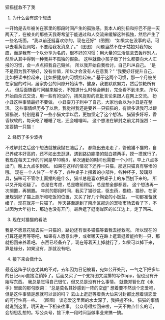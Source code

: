 猫猫拯救不了我

1. 为什么会有这个想法

一开始是去年被关在家里的那段时间产生的孤独感。我本人的别扭和拧巴不是一天两天了，在被关的那些天我寄希望于能通过和人交流来缓解这种孤独，然后产生了一些名场面。
“我以前还挺喜欢你的，现在还好”（图图）
“如果实在没事的话，可以去看黄色网站，不要给我发消息了。”（图图）
问题当然不在于姑娘对我的反应，而是我有一个以分享为名的，很不好的习惯：用大量的生活信息去轰炸别人，然后从其中得到一种我并不孤独的假象。
这种就像小孩子做了什么都要向大人汇报的习惯，会一点点把我自己毁掉。
所以我开始自我检讨，自己PUA自己。
“是不是因为我不够好，没有价值，所以才会没有人在意我？”
“我要好好提升自己，比如把读书捡起来，比如把健身的习惯捡起来。”
基于这两个习惯，那一个月被关在家里的时间，居家办公的间隙开始读书，健身，我要默默努力，然后惊艳所有人。
但后面随着时间越来越长，不知道什么时候会解封，完全看不到未来。
所以开始自杀式交流，用一些有的没的，捕风捉影的疯批言论来跟人在网上交流。
扮小丑这种事情最好不要做。
小丑耍刀子刺中了自己，大家也会以为小丑是在整活。
这些事情经历多了以后，我觉得我还是要养一只猫猫的，有很多话我可以跟猫猫说，特别是看了一些小猫文学以后，更加坚定了这个想法。
猫猫多好呀，香香软软的，每天吃了睡睡了吃，还会喵喵叫。
这个想法在解封之前尤其强烈：一定要搞一只猫！

2. 经历了多少波折

不过解封之后这个想法就被我抛在脑后了。
都能出去走走了，管他猫不猫的，自己养成本好高的，还不如出去逛逛，遇到路边能撸的就白嫖两手，摸一摸就行了。
我现在每天工作的时间是早10晚8，单次通勤的时间也需要一个小时。早上八点多出门，晚上九点多到家。
如果在这样的情况下还养一只猫，那这只猫真有够惨的哦。
现在一个人住了一年多了，各种桌子上摆着的小部件，各种杯子，玻璃器具，猫咪可不管你上面摆的是什么，猫爪总是喜欢把桌子上的东西刨下来的。
所以又开始迟疑了。
总是在考虑，总是瞻前顾后，总是想全部都要。
这个想法再一次搁置，再搁置。
年前的那段时间，我买了猫砂盆，驱虫药，猫粮，猫砂。在家里规划好了猫上厕所和吃饭的位置，又买了好几个陶瓷的小饭盆。
一切都准备就绪了，现在就差一只猫了。
昨天甚至跑到了南岸区那边的宠物市场去看了下，不过因为大年初七，那边也没有开门。最后逛了逛南岸区的长江边上，走了回来。

3. 现在对猫猫的看法

我是不愿意花钱去买一只猫的，路边还有很多猫猫等着我去拯救呢。
所以现在的打算还是再等等吧，如果有人愿意出手，或者哪天在路上逛着逛着能捡到一只，那就拐回来养着吧。
东西已经备齐了，现在等着天上掉就行了，如果可以掉下来，算是缘分，如果没有，那就没有吧。

4. 接下来会做什么

最近这阵子状态尤其的不对，去年因为日记被看，宛如公开处刑，一气之下把多年的日记app直接注销掉了。后面又买了一个支持图文混排的写作app，但也没有开始写东西。
我总是觉得自己很忙，但又总是没有什么事情。
就像郑智化在《水手》里面的那句歌词：
“总是莫名其妙感到一阵的空虚”
想着要不然谈个恋爱吧，但是这件事情是想就可以谈的吗？
去山上逛逛等着黄大仙来讨封都比想着谈恋爱的可行性高一些。
（图图）
谈恋爱这里面的水太深了，我把握不住。
猫猫的事情就说到这里，明天说一下相亲往事。
公众号得捡回来啦，一天不做点什么的话，会胡思乱想的。写公众号，接下来一段时间当做事业来搞一搞。